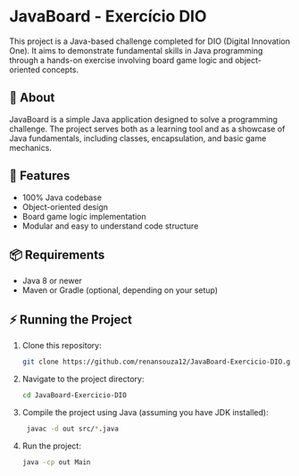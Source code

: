 # JavaBoard - Exercício DIO

This project is a Java-based challenge completed for DIO (Digital Innovation One). It aims to demonstrate fundamental skills in Java programming through a hands-on exercise involving board game logic and object-oriented concepts.

## 🚀 About

JavaBoard is a simple Java application designed to solve a programming challenge. The project serves both as a learning tool and as a showcase of Java fundamentals, including classes, encapsulation, and basic game mechanics.

## 📝 Features

- 100% Java codebase
- Object-oriented design
- Board game logic implementation
- Modular and easy to understand code structure

## 📦 Requirements

- Java 8 or newer
- Maven or Gradle (optional, depending on your setup)

## ⚡ Running the Project

1. Clone this repository:
   ```bash
   git clone https://github.com/renansouza12/JavaBoard-Exercicio-DIO.git
   ```

2. Navigate to the project directory:
   ```bash
   cd JavaBoard-Exercicio-DIO
   ```
   
3. Compile the project using Java (assuming you have JDK installed):
   ```bash
    javac -d out src/*.java
   ```
   
4. Run the project:
   ```bash
   java -cp out Main
   ```
